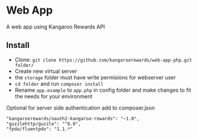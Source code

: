 # Web App

A web app using Kangaroo Rewards API

## Install

- Clone:  `git clone https://github.com/kangaroorewards/web-app-php.git folder/`
- Create new virtual server
- the `storage` folder must have write permisions for webserver user
- `cd folder` and run `composer install`
- Rename `app.example` to `app.php` in config folder and make changes to fit the needs for your environment

Optional for server side authentication add to composer.json

```
"kangaroorewards/oauth2-kangaroo-rewards": "~1.0",
"guzzlehttp/guzzle": "^6.0",
"fpdo/fluentpdo": "1.1.*"
```